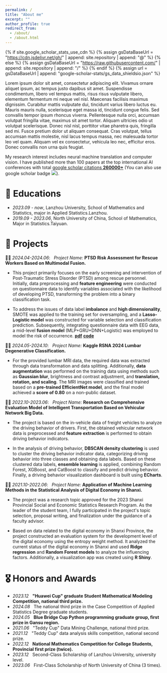```yaml
---
permalink: /
title: "About me"
excerpt: ""
author_profile: true
redirect_from: 
  - /about/
  - /about.html
---
```


{% if site.google_scholar_stats_use_cdn %}
{% assign gsDataBaseUrl = "https://cdn.jsdelivr.net/gh/" | append: site.repository | append: "@" %}
{% else %}
{% assign gsDataBaseUrl = "https://raw.githubusercontent.com/" | append: site.repository | append: "/" %}
{% endif %}
{% assign url = gsDataBaseUrl | append: "google-scholar-stats/gs_data_shieldsio.json" %}

<span class='anchor' id='about-me'></span>

Lorem ipsum dolor sit amet, consectetur adipiscing elit. Vivamus ornare aliquet ipsum, ac tempus justo dapibus sit amet. Suspendisse condimentum, libero vel tempus mattis, risus risus vulputate libero, elementum fermentum mi neque vel nisl. Maecenas facilisis maximus dignissim. Curabitur mattis vulputate dui, tincidunt varius libero luctus eu. Mauris mauris nulla, scelerisque eget massa id, tincidunt congue felis. Sed convallis tempor ipsum rhoncus viverra. Pellentesque nulla orci, accumsan volutpat fringilla vitae, maximus sit amet tortor. Aliquam ultricies odio ut volutpat scelerisque. Donec nisl nisl, porttitor vitae pharetra quis, fringilla sed mi. Fusce pretium dolor ut aliquam consequat. Cras volutpat, tellus accumsan mattis molestie, nisl lacus tempus massa, nec malesuada tortor leo vel quam. Aliquam vel ex consectetur, vehicula leo nec, efficitur eros. Donec convallis non urna quis feugiat.

My research interest includes neural machine translation and computer vision. I have published more than 100 papers at the top international AI conferences with total <a href='https://scholar.google.com/citations?user=DhtAFkwAAAAJ'>google scholar citations <strong><span id='total_cit'>260000+</span></strong></a> (You can also use google scholar badge <a href='https://scholar.google.com/citations?user=DhtAFkwAAAAJ'><img src="https://img.shields.io/endpoint?url={{ url | url_encode }}&logo=Google%20Scholar&labelColor=f6f6f6&color=9cf&style=flat&label=citations"></a>).

# 📖 Educations
- *2023.09 - now*,     Lanzhou University, School of Mathematics and Statistics, major in Applied Statistics.Lanzhou.
- *2019.09 - 2023.06*, North University of China, School of Mathematics, Major in Statistics.Taiyuan.

<!--
# 🔥 News
- *2022.02*: &nbsp;🎉🎉 Lorem ipsum dolor sit amet, consectetur adipiscing elit. Vivamus ornare aliquet ipsum, ac tempus justo dapibus sit amet. 
- *2022.02*: &nbsp;🎉🎉 Lorem ipsum dolor sit amet, consectetur adipiscing elit. Vivamus ornare aliquet ipsum, ac tempus justo dapibus sit amet. 
-->

# 📝 Projects

🎉🎉 *2024.04-2024.06*: &nbsp;  *Project Name:*  **PTSD Risk Assessment for Rescue Workers Based on Multimodal Fusion.**

- This project primarily focuses on the early screening and intervention of Post-Traumatic Stress Disorder (PTSD) among rescue personnel. Initially, 
data preprocessing and **feature engineering** were conducted on questionnaire data to identify variables associated with the likelihood of developing PTSD,
transforming the problem into a binary classification task.

- To address the issues of data label **imbalance** and **high dimensionality**, SMOTE was applied to the training set for oversampling, and a **Lasso-Logistic
model** was constructed for variable selection and classification prediction. Subsequently, integrating questionnaire data with EEG data, a mid-level
**fusion model** (MLP+GRU+DNN+Logistic) was employed to model the risk of occurrence.
[**pdf**](https://github.com/TCPtcp/Multimodal-Fusion-PTSD/blob/main/pdf.pdf)
[**code**](https://github.com/TCPtcp/Multimodal-Fusion-PTSD/tree/main)

🎉🎉 *2024.05-2024.10*: &nbsp;  *Project Name:*  **Kaggle RSNA 2024 Lumbar Degenerative Classification.**
- For the provided lumbar MRI data, the required data was extracted through data transformation and data splitting. Additionally, **data augmentation** was performed
on the training data using methods such as **Gaussian blur**, brightness and contrast adjustment, and **translation, rotation, and scaling**. The MRI images were classified
and trained based on a **pre-trained EfficientNet model**, and the final model achieved a **score of 0.80** on a non-public dataset.


🎉🎉 *2022.10-2023.06*: &nbsp;  *Project Name:*  **Research on Comprehensive Evaluation Model of Intelligent Transportation Based on Vehicular Network Big Data.**

- The project is based on the in-vehicle data of freight vehicles to analyze the driving behavior of drivers. First, the obtained vehicular network data
is preprocessed and **feature extraction** is performed to obtain driving behavior indicators.

- In the analysis of driving behavior, **DBSCAN density clustering** is used to cluster the driving behavior indicator data, categorizing driving behavior into
three classes and obtaining data labels. Based on these clustered data labels, **ensemble learning** is applied, combining Random Forest, XGBoost, and CatBoost to
classify and predict driving behavior. Finally, a driving behavior visualization dashboard is built using **ECharts**.

🎉🎉 *2021.10-2022.06*: &nbsp;  *Project Name:*  **Application of Machine Learning Methods in the Statistical Analysis of Digital Economy in Shanxi.**
- The project was a research topic approved for the 2023 Shanxi Provincial Social and Economic Statistics Research Program. As the leader of the student team,
  I fully participated in the project's topic selection, proposal writing, and finalization under the guidance of a faculty advisor.

- Based on data related to the digital economy in Shanxi Province, the project constructed an evaluation system for the development level of the digital economy 
using the entropy weight method. It analyzed the current status of the digital economy in Shanxi and used **Ridge regression** and **Random Forest models** to analyze the 
influencing factors. Additionally, a visualization app was created using **R Shiny**.

# 🎖 Honors and Awards
- *2023.12* &nbsp; **"Huawei Cup" graduate Student Mathematical Modeling Competition, national third prize.**
- *2024.08* &nbsp; The national third prize in the Case Competition of Applied Statistics Degree graduate students.
- *2024.05* &nbsp; **Blue Bridge Cup Python programming graduate group, first prize in Gansu region.**
- *2021.06* &nbsp; "Teddy Cup" Data Mining Challenge, national third prize.
- *2021.12* &nbsp; "Teddy Cup" data analysis skills competition, national second prize.
- *2022.12* &nbsp; **National Mathematics Competition for College Students, Provincial first prize (twice).**
- *2023.12* &nbsp; Second-Class Scholarship of Lanzhou University, university level.
- *2023.06* &nbsp; First-Class Scholarship of North University of China (3 times).
  
<!--
# 💬 Invited Talks
- *2021.06*, Lorem ipsum dolor sit amet, consectetur adipiscing elit. Vivamus ornare aliquet ipsum, ac tempus justo dapibus sit amet. 
- *2021.03*, Lorem ipsum dolor sit amet, consectetur adipiscing elit. Vivamus ornare aliquet ipsum, ac tempus justo dapibus sit amet.  \| [\[video\]](https://github.com/)

# 💻 Learn More
- *2019.05 - 2020.02*, [Lorem](https://github.com/), China.
-->
